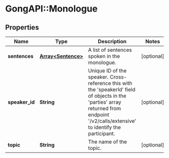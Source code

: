 # GongAPI::Monologue

## Properties
Name | Type | Description | Notes
------------ | ------------- | ------------- | -------------
**sentences** | [**Array&lt;Sentence&gt;**](Sentence.md) | A list of sentences spoken in the monologue. | [optional] 
**speaker_id** | **String** | Unique ID of the speaker. Cross-reference this with the &#x27;speakerId&#x27; field of objects in the &#x27;parties&#x27; array returned from endpoint &#x27;/v2/calls/extensive&#x27; to identify the participant.  | [optional] 
**topic** | **String** | The name of the topic. | [optional] 

